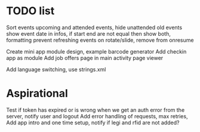 TODO list
=========
Sort events upcoming and attended events, hide unattended old events
show event date in infos, if start end are not equal then show both, formatting
prevent refreshing events on rotate/slide, remove from onresume

Create mini app module design, example barcode generator
Add checkin app as module
Add job offers page in main activity page viewer

Add language switching, use strings.xml

Aspirational
===========
Test if token has expired or is wrong when we get an auth error from the server, notify user and logout
Add error handling of requests, max retries,
Add app intro and one time setup, notify if legi and rfid are not added?